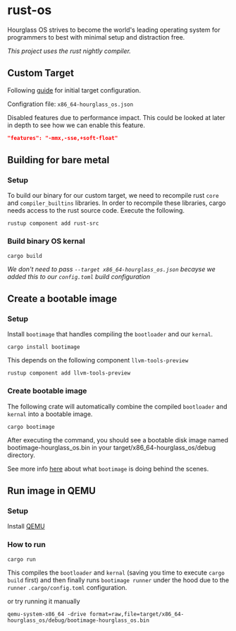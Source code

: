 # rust-os

Hourglass OS strives to become the world's leading operating system for programmers to best with minimal setup and distraction free.

_This project uses the rust nightly compiler._

## Custom Target

Following [guide](https://os.phil-opp.com/minimal-rust-kernel/#target-specification) for initial target configuration.

Configration file: `x86_64-hourglass_os.json`

Disabled features due to performance impact.
This could be looked at later in depth to see how we can enable this feature.

```json
"features": "-mmx,-sse,+soft-float"
```

## Building for bare metal

### Setup

To build our binary for our custom target, we need to recompile rust `core` and `compiler_builtins` libraries.
In order to recompile these libraries, cargo needs access to the rust source code. Execute the following.

```terminal
rustup component add rust-src
```

### Build binary OS kernal

```terminal
cargo build
```

_We don't need to pass `--target x86_64-hourglass_os.json` becayse we added this to our `config.toml` build configuration_

## Create a bootable image

### Setup

Install `bootimage` that handles compiling the `bootloader` and our `kernal`.

```terminal
cargo install bootimage
```

This depends on the following component `llvm-tools-preview`

```terminal
rustup component add llvm-tools-preview
```

### Create bootable image

The following crate will automatically combine the compiled `bootloader` and `kernal` into a bootable image.

```terminal
cargo bootimage
```

After executing the command, you should see a bootable disk image named bootimage-hourglass_os.bin in your target/x86_64-hourglass_os/debug directory.

See more info [here](https://os.phil-opp.com/minimal-rust-kernel/#how-does-it-work) about what `bootimage` is doing behind the scenes.

## Run image in QEMU

### Setup

Install [QEMU](https://www.qemu.org/download/#macos)

### How to run

```terminal
cargo run
```

This compiles the `bootloader` and `kernal` (saving you time to execute `cargo build` first) and then finally runs `bootimage runner` under the hood due to the `runner` `.cargo/config.toml` configuration.

or try running it manually

```terminal
qemu-system-x86_64 -drive format=raw,file=target/x86_64-hourglass_os/debug/bootimage-hourglass_os.bin
```
